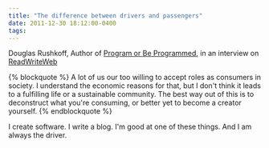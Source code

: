 ```yaml
---
title: "The difference between drivers and passengers"
date: 2011-12-30 18:12:00-0400
tags: 
---
```


Douglas Rushkoff, Author of [Program or Be Programmed](http://www.amazon.com/Program-Be-Programmed-Commands-Digital/dp/1935928155), in an interview on [ReadWriteWeb](http://www.readwriteweb.com/hack/2011/05/douglas-rushkoff-interview.php)

{% blockquote %}
A lot of us our too willing to accept roles as consumers in society. I understand the economic reasons for that, but I don't think it leads to a fulfilling life or a sustainable community. The best way out of this is to deconstruct what you're consuming, or better yet to become a creator yourself.
{% endblockquote %}

I create software. I write a blog. I'm good at one of these things. And I am always the driver.
